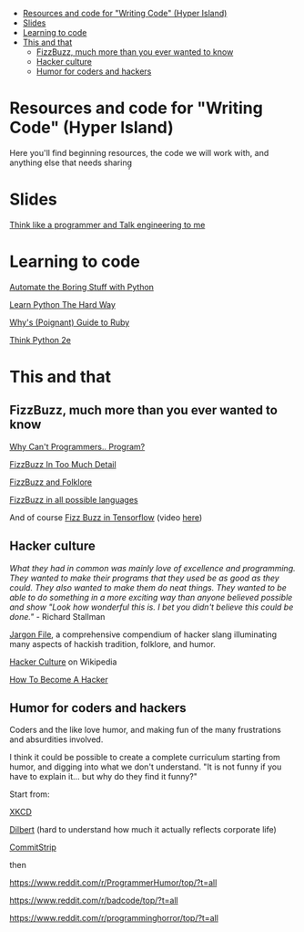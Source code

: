 - [Resources and code for "Writing Code" (Hyper Island)](#resources-and-code-for-writing-code-hyper-island)
- [Slides](#slides)
- [Learning to code](#learning-to-code)
- [This and that](#this-and-that)
  - [FizzBuzz, much more than you ever wanted to know](#fizzbuzz-much-more-than-you-ever-wanted-to-know)
  - [Hacker culture](#hacker-culture)
  - [Humor for coders and hackers](#humor-for-coders-and-hackers)

# Resources and code for "Writing Code" (Hyper Island)

Here you'll find beginning resources, the code we will work with, and anything else that needs sharing̦

# Slides

[Think like a programmer and Talk engineering to me](https://docs.google.com/presentation/d/1drEf9AXhgpenGbMbpAPymKI9i1NobgAsB1LZn2qZi0E/edit?usp=sharing)

# Learning to code

[Automate the Boring Stuff with Python](https://automatetheboringstuff.com/)

[Learn Python The Hard Way](https://learnpythonthehardway.org/)

[Why's (Poignant) Guide to Ruby](https://poignant.guide/)

[Think Python 2e](https://greenteapress.com/wp/think-python-2e/)
# This and that

## FizzBuzz, much more than you ever wanted to know

[Why Can't Programmers.. Program?
](https://blog.codinghorror.com/why-cant-programmers-program/)

[FizzBuzz In Too Much Detail](https://www.tomdalling.com/blog/software-design/fizzbuzz-in-too-much-detail/#:~:text=FizzBuzz%20is%20a%20very%20simple,and%20popularized%20by%20Jeff%20Atwood.)

[FizzBuzz and Folklore](https://medium.com/@modernserf/fizzbuzz-and-folklore-2dfda2998a67)

[FizzBuzz in all possible languages](https://rosettacode.org/wiki/FizzBuzz)

And of course [Fizz Buzz in Tensorflow](https://joelgrus.com/2016/05/23/fizz-buzz-in-tensorflow/) (video [here](https://www.youtube.com/watch?v=BgBrYpihvLY))

## Hacker culture

_What they had in common was mainly love of excellence and programming. They wanted to make their programs that they used be as good as they could. They also wanted to make them do neat things. They wanted to be able to do something in a more exciting way than anyone believed possible and show "Look how wonderful this is. I bet you didn't believe this could be done."_  - Richard Stallman

[Jargon File](http://www.catb.org/jargon/html/online-preface.html), a comprehensive compendium of hacker slang illuminating many aspects of hackish tradition, folklore, and humor.

[Hacker Culture](https://en.wikipedia.org/wiki/Hacker_culture) on Wikipedia

[How To Become A Hacker](http://www.catb.org/~esr/faqs/hacker-howto.html)

## Humor for coders and hackers

Coders and the like love humor, and making fun of the many frustrations and absurdities involved.

I think it could be possible to create a complete curriculum starting from humor, and digging into what we don't understand. "It is not funny if you have to explain it... but why do they find it funny?"

Start from:

[XKCD](https://xkcd.com/)

[Dilbert](https://dilbert.com/) (hard to understand how much it actually reflects corporate life)

[CommitStrip](https://www.commitstrip.com/en/)

then

<https://www.reddit.com/r/ProgrammerHumor/top/?t=all>

<https://www.reddit.com/r/badcode/top/?t=all>

<https://www.reddit.com/r/programminghorror/top/?t=all>
